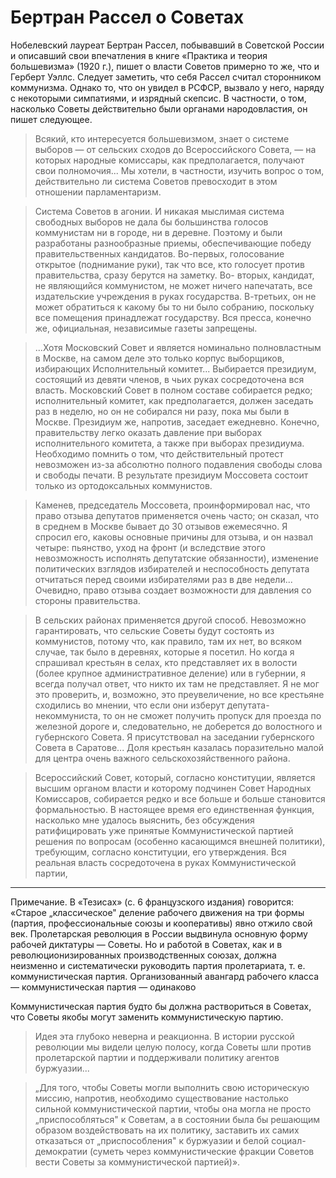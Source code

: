 # Бертран Рассел о Советах

Нобелевский лауреат Бертран Рассел, побывавший в Советской России и описавший свои впечатления в книге «Практика и теория большевизма» (1920 г.), пишет о власти Советов примерно то же, что и Герберт Уэллс. Следует заметить, что себя Рассел считал  сторонником коммунизма. Однако то, что он увидел в РСФСР, вызвало у него, наряду с некоторыми симпатиями, и изрядный скепсис. В частности, о том, насколько Советы действительно были органами народовластия, он пишет следующее.

> Всякий, кто интересуется большевизмом, знает о системе выборов —
от сельских сходов до Всероссийского Совета, — на которых
народные комиссары, как предполагается, получают свои
полномочия... Мы хотели, в частности, изучить вопрос о том,
действительно ли система Советов превосходит в этом
отношении парламентаризм.

> Система Советов в агонии. И никакая мыслимая система свободных выборов не дала бы большинства
голосов коммунистам ни в городе, ни в деревне. Поэтому и
были разработаны разнообразные приемы, обеспечивающие
победу правительственных кандидатов. Во-первых,
голосование открытое (поднимание руки), так что все, кто
голосует против правительства, сразу берутся на заметку. Во-
вторых, кандидат, не являющийся коммунистом, не может
ничего напечатать, все издательские учреждения в руках
государства. В-третьих, он не может обратиться к какому бы
то ни было собранию, поскольку все помещения принадлежат
государству. Вся пресса, конечно же, официальная,
независимые газеты запрещены.

> ...Хотя Московский Совет и является номинально
полновластным в Москве, на самом деле это только корпус
выборщиков, избирающих Исполнительный комитет... Выбирается президиум, состоящий из девяти членов, в чьих
руках сосредоточена вся власть. Московский Совет в полном
составе собирается редко; исполнительный комитет, как
предполагается, должен заседать раз в неделю, но он не
собирался ни разу, пока мы были в Москве. Президиум же,
напротив, заседает ежедневно. Конечно, правительству легко
оказать давление при выборах исполнительного комитета, а
также при выборах президиума. Необходимо помнить о том,
что действительный протест невозможен из-за абсолютно
полного подавления свободы слова и свободы печати. В
результате президиум Моссовета состоит только из
ортодоксальных коммунистов.

> Каменев, председатель Моссовета, проинформировал нас, что
право отзыва депутатов применяется очень часто; он сказал,
что в среднем в Москве бывает до 30 отзывов ежемесячно. Я
спросил его, каковы основные причины для отзыва, и он
назвал четыре: пьянство, уход на фронт (и вследствие этого
невозможность исполнять депутатские обязанности),
изменение политических взглядов избирателей и
неспособность депутата отчитаться перед своими
избирателями раз в две недели... Очевидно, право отзыва создает возможности
для давления со стороны правительства.

> В сельских районах применяется другой способ. Невозможно
гарантировать, что сельские Советы будут состоять из
коммунистов, потому что, как правило, там их нет, во всяком
случае, так было в деревнях, которые я посетил. Но когда я
спрашивал крестьян в селах, кто представляет их в волости
(более крупное административное деление) или в губернии, я
всегда получал ответ, что никто их там не представляет. Я не
мог это проверить, и, возможно, это преувеличение, но все
крестьяне сходились во мнении, что если они изберут
депутата-некоммуниста, то он не сможет получить пропуск
для проезда по железной дороге и, следовательно, не
доберется до волостного и губернского Совета. Я
присутствовал на заседании губернского Совета в Саратове...
Доля крестьян казалась
поразительно малой для центра очень важного
сельскохозяйственного района.

> Всероссийский Совет, который, согласно конституции,
является высшим органом власти и которому подчинен Совет
Народных Комиссаров, собирается редко и все больше и
больше становится формальностью. В настоящее время его
единственная функция, насколько мне удалось выяснить, без
обсуждения ратифицировать уже принятые
Коммунистической партией решения по вопросам (особенно
касающимся внешней политики), требующим, согласно
конституции, его утверждения.
Вся реальная власть сосредоточена в руках
Коммунистической партии,

* * *

Примечание. В «Тезисах» (с. 6 французского издания) говорится: «Старое
„классическое" деление рабочего движения на три формы
(партия, профессиональные союзы и кооперативы) явно
отжило свой век. Пролетарская революция в России
выдвинула основную форму рабочей диктатуры — Советы. Но
и работой в Советах, как и в революционизированных
производственных союзах, должна неизменно и
систематически руководить партия пролетариата, т. е.
коммунистическая партия. Организованный авангард
рабочего класса — коммунистическая партия — одинаково

Коммунистическая
партия будто бы должна раствориться в Советах, что Советы
якобы могут заменить коммунистическую партию.

> Идея эта глубоко неверна и реакционна.
В истории русской революции мы видели целую полосу, когда
Советы шли против пролетарской партии и поддерживали
политику агентов буржуазии...

> „Для того, чтобы Советы могли выполнить свою историческую
миссию, напротив, необходимо существование настолько
сильной коммунистической партии, чтобы она могла не
просто „приспособляться" к Советам, а в состоянии была бы
решающим образом воздействовать на их политику, заставить
их самих отказаться от „приспособления" к буржуазии и белой
социал-демократии (суметь через коммунистические фракции
Советов вести Советы за коммунистической партией)».

